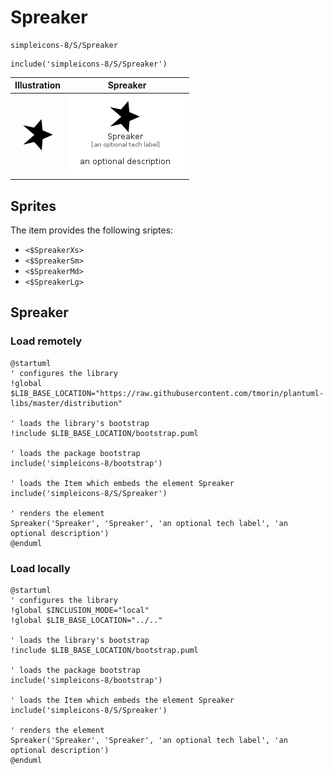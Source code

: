 # Spreaker


```text
simpleicons-8/S/Spreaker
```

```text
include('simpleicons-8/S/Spreaker')
```



| Illustration | Spreaker |
| :---: | :---: |
| ![illustration for Illustration](../../simpleicons-8/S/Spreaker.png) | ![illustration for Spreaker](../../simpleicons-8/S/Spreaker.Local.png) |



## Sprites
The item provides the following sriptes:

- `<$SpreakerXs>`
- `<$SpreakerSm>`
- `<$SpreakerMd>`
- `<$SpreakerLg>`





## Spreaker

### Load remotely
```plantuml
@startuml
' configures the library
!global $LIB_BASE_LOCATION="https://raw.githubusercontent.com/tmorin/plantuml-libs/master/distribution"

' loads the library's bootstrap
!include $LIB_BASE_LOCATION/bootstrap.puml

' loads the package bootstrap
include('simpleicons-8/bootstrap')

' loads the Item which embeds the element Spreaker
include('simpleicons-8/S/Spreaker')

' renders the element
Spreaker('Spreaker', 'Spreaker', 'an optional tech label', 'an optional description')
@enduml
```

### Load locally
```plantuml
@startuml
' configures the library
!global $INCLUSION_MODE="local"
!global $LIB_BASE_LOCATION="../.."

' loads the library's bootstrap
!include $LIB_BASE_LOCATION/bootstrap.puml

' loads the package bootstrap
include('simpleicons-8/bootstrap')

' loads the Item which embeds the element Spreaker
include('simpleicons-8/S/Spreaker')

' renders the element
Spreaker('Spreaker', 'Spreaker', 'an optional tech label', 'an optional description')
@enduml
```

